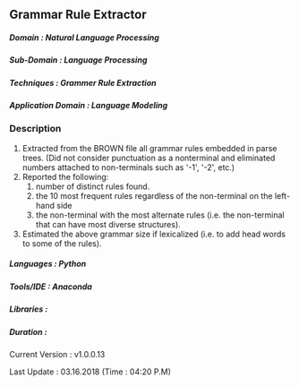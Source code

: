 ## Grammar Rule Extractor

##### Domain             : Natural Language Processing
##### Sub-Domain         : Language Processing
##### Techniques         : Grammer Rule Extraction
##### Application Domain : Language Modeling

### Description
1. Extracted from the BROWN file all grammar rules embedded in parse trees. (Did not consider punctuation as a nonterminal and eliminated numbers attached to non-terminals such as '-1', '-2', etc.)
2. Reported the following:
	1. number of distinct rules found.
	2. the 10 most frequent rules regardless of the non-terminal on the left-hand side	
	3. the non-terminal with the most alternate rules (i.e. the non-terminal that can have most diverse structures).
3. Estimated the above grammar size if lexicalized (i.e. to add head words to some of the rules).

##### Languages   : Python
##### Tools/IDE   : Anaconda
##### Libraries   : 

##### Duration    : 

Current Version  : v1.0.0.13

Last Update      : 03.16.2018 (Time : 04:20 P.M)
